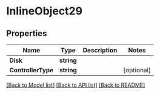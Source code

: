 # InlineObject29

## Properties
Name | Type | Description | Notes
------------ | ------------- | ------------- | -------------
**Disk** | **string** |  | 
**ControllerType** | **string** |  | [optional] 

[[Back to Model list]](../README.md#documentation-for-models) [[Back to API list]](../README.md#documentation-for-api-endpoints) [[Back to README]](../README.md)


